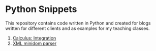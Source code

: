 # Python Snippets


This repository contains code written in Python and created for blogs written for different clients and as examples for my teaching classes.

<ol>
  <li><a href="https://github.com/EugenioCA/Python/blob/master/Calculus%20-%20Integration%20(1).ipynb">Calculus: Integration</a></li>
  <li><a href="https://github.com/EugenioCA/Python-Blogs/blob/master/minidomparser.py">XML minidom parser</a></li>

</ol>
